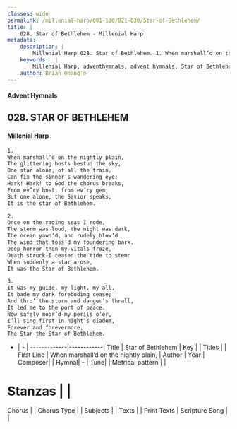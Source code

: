```yaml
---
classes: wide
permalink: /millenial-harp/001-100/021-030/Star-of-Bethlehem/
title: |
    028. Star of Bethlehem - Millenial Harp
metadata:
    description: |
        Millenial Harp 028. Star of Bethlehem. 1. When marshall’d on the nightly plain, The glittering hosts bestud the sky, One star alone, of all the train, Can fix the sinner’s wandering eye: Hark! Hark! to God the chorus breaks, From ev’ry host, from ev’ry gem; But one alone, the Savior speaks, It is the star of Bethlehem.
    keywords:  |
        Millenial Harp, adventhymnals, advent hymnals, Star of Bethlehem, When marshall’d on the nightly plain, . 
    author: Brian Onang'o
---
```

#### Advent Hymnals
## 028. STAR OF BETHLEHEM
####  Millenial Harp
```txt
1. 
When marshall’d on the nightly plain, 
The glittering hosts bestud the sky, 
One star alone, of all the train, 
Can fix the sinner’s wandering eye: 
Hark! Hark! to God the chorus breaks, 
From ev’ry host, from ev’ry gem; 
But one alone, the Savior speaks, 
It is the star of Bethlehem.

2. 
Once on the raging seas I rode, 
The storm was loud, the night was dark, 
The ocean yawn’d, and rudely blow’d 
The wind that toss’d my foundering bark. 
Deep horror then my vitals froze, 
Death struck-I ceased the tide to stem: 
When suddenly a star arose, 
It was the Star of Bethlehem.

3. 
It was my guide, my light, my all, 
It bade my dark foreboding cease; 
And thro’ the storm and danger’s thrall, 
It led me to the port of peace. 
Now safely moor’d-my perils o’er, 
I’ll sing first in night’s diadem, 
Forever and forevermore, 
The Star-the Star of Bethlehem.
```
- |   -  |
-------------|------------|
Title | Star of Bethlehem |
Key |  |
Titles |  |
First Line | When marshall’d on the nightly plain,  |
Author | 
Year | 
Composer|  |
Hymnal|  - |
Tune|  |
Metrical pattern | |
# Stanzas |  |
Chorus |  |
Chorus Type |  |
Subjects |  |
Texts |  |
Print Texts | 
Scripture Song |  |
    
